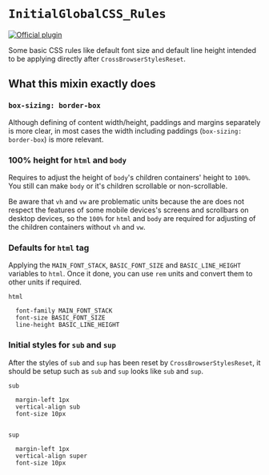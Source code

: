 # `InitialGlobalCSS_Rules`

[![Official plugin](https://img.shields.io/badge/IntelliJ_IDEA_Live_Template-si-blue.svg?style=flat)](https://plugins.jetbrains.com/plugin/17677-yamato-daiwa-frontend)

Some basic CSS rules like default font size and default line height intended to be applying directly after
`CrossBrowserStylesReset`. 


## What this mixin exactly does

### `box-sizing: border-box`

Although defining of content width/height, paddings and margins separately is more clear, in most cases the width including
paddings (`box-sizing: border-box`) is more relevant. 


### 100% height for `html` and `body`

Requires to adjust the height of `body`'s children containers' height to `100%`.
You still can make `body` or it's children scrollable or non-scrollable.

Be aware that `vh` and `vw` are problematic units because the are does not respect the features of some mobile devices's
screens and scrollbars on desktop devices, so the `100%` for `html` and `body` are required for adjusting of the
children containers without `vh` and `vw`. 


### Defaults for `html` tag

Applying the `MAIN_FONT_STACK`, `BASIC_FONT_SIZE` and `BASIC_LINE_HEIGHT` variables to `html`.
Once it done, you can use `rem` units and convert them to other units if required.

```stylus
html

  font-family MAIN_FONT_STACK
  font-size BASIC_FONT_SIZE
  line-height BASIC_LINE_HEIGHT
```


### Initial styles for `sub` and `sup`

After the styles of `sub` and `sup` has been reset by `CrossBrowserStylesReset`, it should be setup such as `sub` and
`sup` looks like `sub` and `sup`. 

```stylus
sub

  margin-left 1px
  vertical-align sub
  font-size 10px


sup

  margin-left 1px
  vertical-align super
  font-size 10px
```
